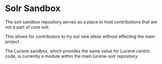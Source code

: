 # Solr Sandbox

The solr sandbox repository serves as a place to host contributions that are not a part of core solr.

This allows for contributors to try out new ideas without affecting the main project.

The Lucene sandbox, which provides the same value for Lucene centric code, is currently a module within the main lucene-solr repository.